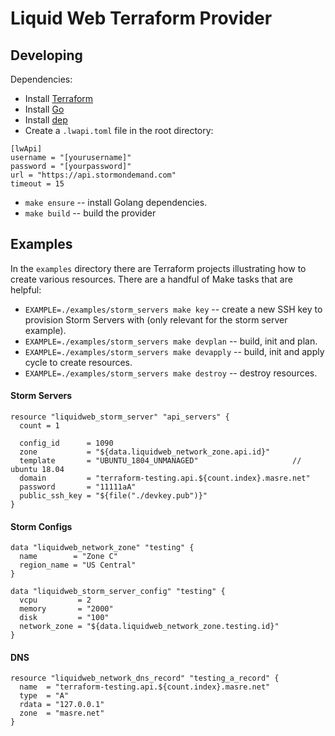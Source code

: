 # Liquid Web Terraform Provider

## Developing

Dependencies:

- Install [Terraform](https://www.terraform.io)
- Install [Go](https://www.golang.org)
- Install [dep](https://golang.github.io/dep)
- Create a `.lwapi.toml` file in the root directory:

```
[lwApi]
username = "[yourusername]"
password = "[yourpassword]"
url = "https://api.stormondemand.com"
timeout = 15
```

- `make ensure` -- install Golang dependencies.
- `make build` -- build the provider

## Examples

In the `examples` directory there are Terraform projects illustrating how to create various resources. There are a handful of Make tasks that are helpful:

- `EXAMPLE=./examples/storm_servers make key` -- create a new SSH key to provision Storm Servers with (only relevant for the storm server example).
- `EXAMPLE=./examples/storm_servers make devplan` -- build, init and plan.
- `EXAMPLE=./examples/storm_servers make devapply` -- build, init and apply cycle to create resources.
- `EXAMPLE=./examples/storm_servers make destroy` -- destroy resources.

#### Storm Servers

```
resource "liquidweb_storm_server" "api_servers" {
  count = 1

  config_id      = 1090
  zone           = "${data.liquidweb_network_zone.api.id}"
  template       = "UBUNTU_1804_UNMANAGED"                     // ubuntu 18.04
  domain         = "terraform-testing.api.${count.index}.masre.net"
  password       = "11111aA"
  public_ssh_key = "${file("./devkey.pub")}"
}
```

#### Storm Configs

```
data "liquidweb_network_zone" "testing" {
  name        = "Zone C"
  region_name = "US Central"
}

data "liquidweb_storm_server_config" "testing" {
  vcpu         = 2
  memory       = "2000"
  disk         = "100"
  network_zone = "${data.liquidweb_network_zone.testing.id}"
}
```

#### DNS

```
resource "liquidweb_network_dns_record" "testing_a_record" {
  name  = "terraform-testing.api.${count.index}.masre.net"
  type  = "A"
  rdata = "127.0.0.1"
  zone  = "masre.net"
}
```
